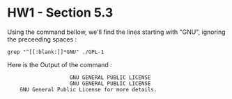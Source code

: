 # HW1 - Section 5.3

Using the command bellow, we'll find the lines starting with "GNU", ignoring the preceeding spaces :


```
grep "^[[:blank:]]*GNU" ./GPL-1
```

Here is the Output of the command :

```
                    GNU GENERAL PUBLIC LICENSE
                    GNU GENERAL PUBLIC LICENSE
    GNU General Public License for more details.
```
